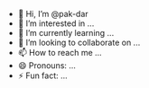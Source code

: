 - 👋 Hi, I’m @pak-dar
- 👀 I’m interested in ...
- 🌱 I’m currently learning ...
- 💞️ I’m looking to collaborate on ...
- 📫 How to reach me ...
- 😄 Pronouns: ...
- ⚡ Fun fact: ...

<!---
pak-dar/pak-dar is a ✨ special ✨ repository because its `README.md` (this file) appears on your GitHub profile.
You can click the Preview link to take a look at your changes.
--->
